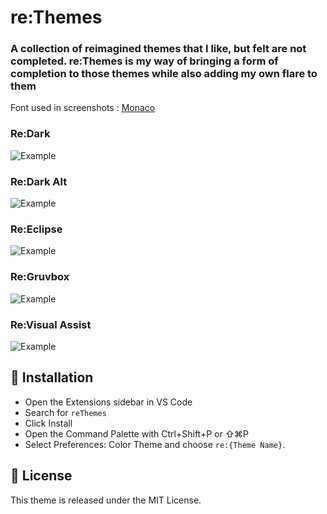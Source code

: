 
# re:Themes

<h3>
A collection of reimagined themes that I like, but felt are not completed. re:Themes is my way of bringing a form of completion to those themes while also adding my own flare to them
</h3>

Font used in screenshots : [Monaco](https://www.cufonfonts.com/font/monaco)

<h3>Re:Dark</h3>
<img alt="Example" src="https://github.com/CydoEntis/reThemes/blob/main/assets/redark.png?raw=true">
<h3>Re:Dark Alt</h3>
<img alt="Example" src="https://github.com/CydoEntis/reThemes/blob/main/assets/redark-alt.png?raw=true">
<h3>Re:Eclipse</h3>
<img alt="Example" src="https://github.com/CydoEntis/reThemes/blob/main/assets/eclipse.png?raw=true">
<h3>Re:Gruvbox</h3>
<img alt="Example" src="https://github.com/CydoEntis/reThemes/blob/main/assets/reGrubox.png?raw=true">
<h3>Re:Visual Assist</h3>

<img alt="Example" src="https://github.com/CydoEntis/reThemes/blob/main/assets/reVisualAssist.png?raw=true">


## 🚀 Installation

- Open the Extensions sidebar in VS Code
- Search for `reThemes`
- Click Install
- Open the Command Palette with Ctrl+Shift+P or ⇧⌘P
- Select Preferences: Color Theme and choose `re:{Theme Name}`.

## 📄 License

This theme is released under the MIT License.
